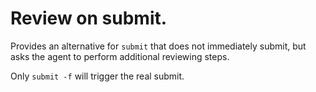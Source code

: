 # Review on submit.

Provides an alternative for `submit` that does not immediately submit, but asks the
agent to perform additional reviewing steps.

Only `submit -f` will trigger the real submit.